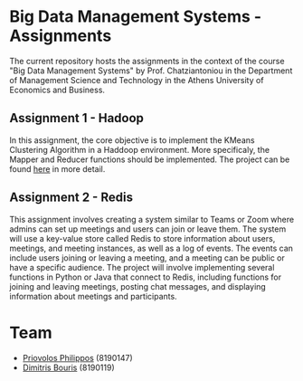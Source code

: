 # Big Data Management Systems - Assignments

The current repository hosts the assignments in the context of the course "Big Data Management Systems" by Prof. Chatziantoniou in the Department of Management Science and Technology in the Athens University of Economics and Business. 

## Assignment 1 - Hadoop

In this assignment, the core objective is to implement the KMeans Clustering Algorithm in a Haddoop environment. More specificaly, the Mapper and Reducer functions should be implemented. The project can be found [here](hadoop/) in more detail.

## Assignment 2 - Redis

This assignment involves creating a system similar to Teams or Zoom where admins can set up meetings and users can join or leave them. The system will use a key-value store called Redis to store information about users, meetings, and meeting instances, as well as a log of events. The events can include users joining or leaving a meeting, and a meeting can be public or have a specific audience. The project will involve implementing several functions in Python or Java that connect to Redis, including functions for joining and leaving meetings, posting chat messages, and displaying information about meetings and participants.

# Team
- [Priovolos Philippos](https://github.com/Philippos01) (8190147)
- [Dimitris Bouris](https://github.com/dbouris) (8190119)

